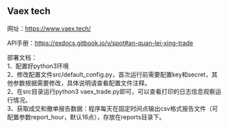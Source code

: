 
## Vaex tech

网址：https://www.vaex.tech/

API手册：https://exdocs.gitbook.io/v/spot#an-quan-lei-xing-trade

部署文档：<br>
1、配置好python3环境<br>
2、修改配置文件src/default_config.py，首次运行前需要配置key和secret，其他参数根据需要修改，具体说明请查看配置文件注释。<br>
2、在src目录运行python3 vaex_trade.py即可，可以查看打印的日志信息观察运行情况。<br>
3、获取成交和撤单报告数据：程序每天在固定时间点输出csv格式报告文件（可配置参数report_hour，默认16点），存放在reports目录下。<br>
